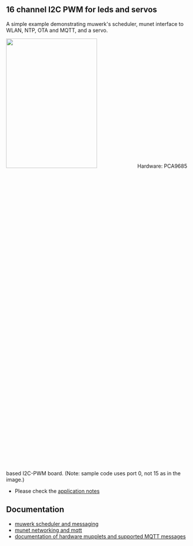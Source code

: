 ## 16 channel I2C PWM for leds and servos

A simple example demonstrating muwerk's scheduler, munet interface to WLAN, NTP, OTA and MQTT, and a servo.

<img src="https://github.com/muwerk/mupplets/blob/master/Resources/i2c_pwm_servo.png" width="70%" height="30%">
Hardware: PCA9685 based I2C-PWM board. (Note: sample code uses port 0, not 15 as in the image.)

* Please check the [application notes](https://github.com/muwerk/mupplets#i2c-16-channel-pwm-module-based-on-pca9685)

## Documentation

* [muwerk scheduler and messaging](https://github.com/muwerk/muwerk)
* [munet networking and mqtt](https://github.com/muwerk/munet)
* [documentation of hardware mupplets and supported MQTT messages](https://github.com/muwerk/mupplets)
